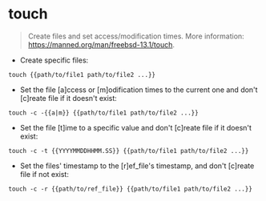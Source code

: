 # touch

> Create files and set access/modification times.
> More information: <https://manned.org/man/freebsd-13.1/touch>.

- Create specific files:

`touch {{path/to/file1 path/to/file2 ...}}`

- Set the file [a]ccess or [m]odification times to the current one and don't [c]reate file if it doesn't exist:

`touch -c -{{a|m}} {{path/to/file1 path/to/file2 ...}}`

- Set the file [t]ime to a specific value and don't [c]reate file if it doesn't exist:

`touch -c -t {{YYYYMMDDHHMM.SS}} {{path/to/file1 path/to/file2 ...}}`

- Set the files' timestamp to the [r]ef_file's timestamp, and don't [c]reate file if not exist:

`touch -c -r {{path/to/ref_file}} {{path/to/file1 path/to/file2 ...}}`
